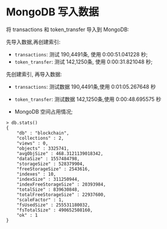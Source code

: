 # MongoDB 写入数据

将 transactions 和 token_transfer 导入到 MongoDB:

先导入数据,再创建索引:

- `transactions`: 测试 190,4491条, 使用 0:00:51.041228 秒;
- `token_transfer`: 测试 142,1250条, 使用 0:00:31.821048 秒;

先创建索引, 再导入数据:

- `transactions`: 测试数据 190,4491条,使用 0:01:05.267648 秒
- `token_transfer`: 测试数据 142,1250条,使用 0:00:48.695575 秒

- MongoDB 空间占用情况;

```shell
> db.stats()
{
	"db" : "blockchain",
	"collections" : 2,
	"views" : 0,
	"objects" : 3325741,
	"avgObjSize" : 468.3121139018342,
	"dataSize" : 1557484798,
	"storageSize" : 528379904,
	"freeStorageSize" : 2543616,
	"indexes" : 10,
	"indexSize" : 311250944,
	"indexFreeStorageSize" : 20393984,
	"totalSize" : 839630848,
	"totalFreeStorageSize" : 22937600,
	"scaleFactor" : 1,
	"fsUsedSize" : 255531180032,
	"fsTotalSize" : 490652508160,
	"ok" : 1
}

```

